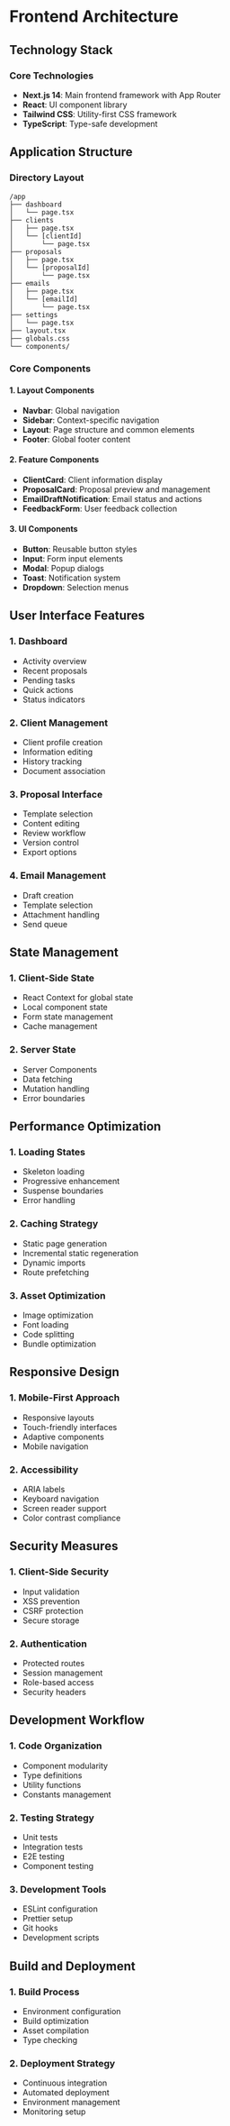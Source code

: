 # Frontend Architecture

## Technology Stack

### Core Technologies
- **Next.js 14**: Main frontend framework with App Router
- **React**: UI component library
- **Tailwind CSS**: Utility-first CSS framework
- **TypeScript**: Type-safe development

## Application Structure

### Directory Layout
```plaintext
/app
├── dashboard
│   └── page.tsx
├── clients
│   ├── page.tsx
│   └── [clientId]
│       └── page.tsx
├── proposals
│   ├── page.tsx
│   └── [proposalId]
│       └── page.tsx
├── emails
│   ├── page.tsx
│   └── [emailId]
│       └── page.tsx
├── settings
│   └── page.tsx
├── layout.tsx
├── globals.css
└── components/
```

### Core Components

#### 1. Layout Components
- **Navbar**: Global navigation
- **Sidebar**: Context-specific navigation
- **Layout**: Page structure and common elements
- **Footer**: Global footer content

#### 2. Feature Components
- **ClientCard**: Client information display
- **ProposalCard**: Proposal preview and management
- **EmailDraftNotification**: Email status and actions
- **FeedbackForm**: User feedback collection

#### 3. UI Components
- **Button**: Reusable button styles
- **Input**: Form input elements
- **Modal**: Popup dialogs
- **Toast**: Notification system
- **Dropdown**: Selection menus

## User Interface Features

### 1. Dashboard
- Activity overview
- Recent proposals
- Pending tasks
- Quick actions
- Status indicators

### 2. Client Management
- Client profile creation
- Information editing
- History tracking
- Document association

### 3. Proposal Interface
- Template selection
- Content editing
- Review workflow
- Version control
- Export options

### 4. Email Management
- Draft creation
- Template selection
- Attachment handling
- Send queue

## State Management

### 1. Client-Side State
- React Context for global state
- Local component state
- Form state management
- Cache management

### 2. Server State
- Server Components
- Data fetching
- Mutation handling
- Error boundaries

## Performance Optimization

### 1. Loading States
- Skeleton loading
- Progressive enhancement
- Suspense boundaries
- Error handling

### 2. Caching Strategy
- Static page generation
- Incremental static regeneration
- Dynamic imports
- Route prefetching

### 3. Asset Optimization
- Image optimization
- Font loading
- Code splitting
- Bundle optimization

## Responsive Design

### 1. Mobile-First Approach
- Responsive layouts
- Touch-friendly interfaces
- Adaptive components
- Mobile navigation

### 2. Accessibility
- ARIA labels
- Keyboard navigation
- Screen reader support
- Color contrast compliance

## Security Measures

### 1. Client-Side Security
- Input validation
- XSS prevention
- CSRF protection
- Secure storage

### 2. Authentication
- Protected routes
- Session management
- Role-based access
- Security headers

## Development Workflow

### 1. Code Organization
- Component modularity
- Type definitions
- Utility functions
- Constants management

### 2. Testing Strategy
- Unit tests
- Integration tests
- E2E testing
- Component testing

### 3. Development Tools
- ESLint configuration
- Prettier setup
- Git hooks
- Development scripts

## Build and Deployment

### 1. Build Process
- Environment configuration
- Build optimization
- Asset compilation
- Type checking

### 2. Deployment Strategy
- Continuous integration
- Automated deployment
- Environment management
- Monitoring setup 